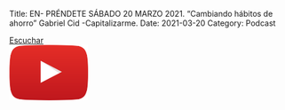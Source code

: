 Title: EN- PRÉNDETE SÁBADO 20 MARZO 2021. “Cambiando hábitos de ahorro” Gabriel Cid -Capitalizarme.
Date: 2021-03-20
Category: Podcast

<a href="https://s.danilorca.com/2021-03-20.mp3" type="audio/mpeg">
Escuchar<br/>
<img style="height:100px;" src="images/play.png">
</a>
